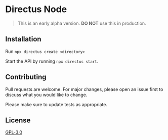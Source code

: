# Directus Node

> This is an early alpha version. **DO NOT** use this in production.

## Installation

Run `npx directus create <directory>`

Start the API by running `npx directus start`.

## Contributing

Pull requests are welcome. For major changes, please open an issue first to discuss what you would like to change.

Please make sure to update tests as appropriate.

## License

[GPL-3.0](https://choosealicense.com/licenses/gpl-3.0/)
